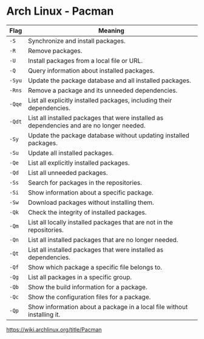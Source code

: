 # Arch Linux - Pacman

| Flag        | Meaning                                                                                     |
|-------------|---------------------------------------------------------------------------------------------|
| `-S`       | Synchronize and install packages.                                                          |
| `-R`       | Remove packages.                                                                            |
| `-U`       | Install packages from a local file or URL.                                                |
| `-Q`       | Query information about installed packages.                                                |
| `-Syu`     | Update the package database and all installed packages.                                    |
| `-Rns`     | Remove a package and its unneeded dependencies.                                            |
| `-Qqe`     | List all explicitly installed packages, including their dependencies.                      |
| `-Qdt`     | List all installed packages that were installed as dependencies and are no longer needed. |
| `-Sy`      | Update the package database without updating installed packages.                           |
| `-Su`      | Update all installed packages.                                                              |
| `-Qe`      | List all explicitly installed packages.                                                    |
| `-Qd`      | List all unneeded packages.                                                                |
| `-Ss`      | Search for packages in the repositories.                                                   |
| `-Si`      | Show information about a specific package.                                                |
| `-Sw`      | Download packages without installing them.                                                |
| `-Qk`      | Check the integrity of installed packages.                                                  |
| `-Qm`      | List all locally installed packages that are not in the repositories.                      |
| `-Qn`      | List all installed packages that are no longer needed.                                     |
| `-Qt`      | List all installed packages that were installed as dependencies.                           |
| `-Qf`      | Show which package a specific file belongs to.                                            |
| `-Qg`      | List all packages in a specific group.                                                    |
| `-Qb`      | Show the build information for a package.                                                 |
| `-Qc`      | Show the configuration files for a package.                                               |
| `-Qp`      | Show information about a package in a local file without installing it.                   |



https://wiki.archlinux.org/title/Pacman
